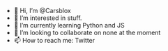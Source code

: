 - 👋 Hi, I’m @Carsblox
- 👀 I’m interested in stuff.
- 🌱 I’m currently learning Python and JS
- 💞️ I’m looking to collaborate on none at the moment
- 📫 How to reach me: Twitter 

<!---
Carsblox/Carsblox is a ✨ special ✨ repository because its `README.md` (this file) appears on your GitHub profile.
You can click the Preview link to take a look at your changes.
--->
